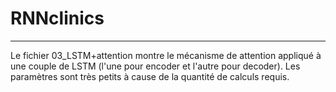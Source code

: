 
# RNNclinics
----------------------------------------------------------------------------------------------------------------------------------
Le fichier 03_LSTM+attention montre le mécanisme de attention appliqué à une couple de LSTM (l'une pour encoder et l'autre pour decoder). Les paramètres sont très petits à cause de la quantité de calculs requis.
